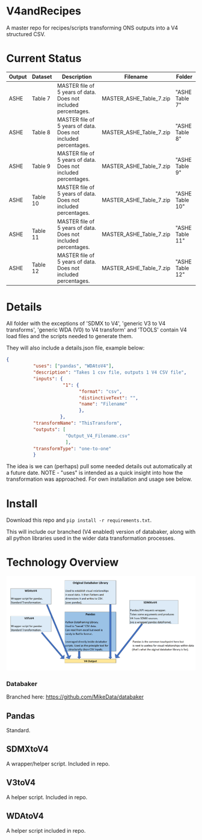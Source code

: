 # V4andRecipes

A master repo for recipes/scripts transforming ONS outputs into a V4 structured CSV.


# Current Status


| Output | Dataset | Description | Filename  | Folder |
| ------ | ------- | ----------- | ------------------- | --- |
| ASHE | Table 7 | MASTER file of 5 years of data. Does not included percentages. | MASTER_ASHE_Table_7.zip | "ASHE Table 7" |
| ASHE | Table 8 | MASTER file of 5 years of data. Does not included percentages. | MASTER_ASHE_Table_7.zip | "ASHE Table 8" |
| ASHE | Table 9 | MASTER file of 5 years of data. Does not included percentages. | MASTER_ASHE_Table_7.zip | "ASHE Table 9" |
| ASHE | Table 10 | MASTER file of 5 years of data. Does not included percentages. | MASTER_ASHE_Table_7.zip | "ASHE Table 10" |
| ASHE | Table 11 | MASTER file of 5 years of data. Does not included percentages. | MASTER_ASHE_Table_7.zip | "ASHE Table 11" |
| ASHE | Table 12 | MASTER file of 5 years of data. Does not included percentages. | MASTER_ASHE_Table_7.zip | "ASHE Table 12" |


# Details

All folder with the exceptions of 'SDMX to V4', 'generic V3 to V4 transforms', 'generic WDA (V0) to V4 transform' and 'TOOLS' contain V4 load files and the scripts needed to generate them.

They will also include a details.json file, example below:

```json
{
          "uses": ["pandas", "WDAtoV4"],
          "description": "Takes 1 csv file, outputs 1 V4 CSV file",
          "inputs": {
                     "1": {
                           "format": "csv",
                           "distinctiveText": "",
                           "name": "Filename"
                           },
                    },
          "transformName": "ThisTransform",
          "outputs": [
                      "Output_V4_Filename.csv"
                      ],            
          "transformType": "one-to-one"
          }
```

The idea is we can (perhaps) pull some needed details out automatically at a future date. NOTE - "uses" is intended as a quick insight into how the transformation was approached. For own installation and usage see below.

# Install

Download this repo and ```pip install -r requirements.txt```.

This will include our branched (V4 enabled) version of databaker, along with all python libraries used in the wider data transformation processes.


# Technology Overview

![alt tag](/technology_overview_pic.png)

### Databaker

Branched here: https://github.com/MikeData/databaker

## Pandas

Standard.

## SDMXtoV4

A wrapper/helper script. Included in repo.

## V3toV4

A helper script. Included in repo.

## WDAtoV4

A helper script included in repo.

